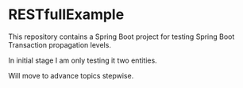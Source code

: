 # RESTfullExample

This repository contains a Spring Boot project for testing Spring Boot Transaction propagation levels.

In initial stage I am only testing it two entities.

Will move to advance topics stepwise.
